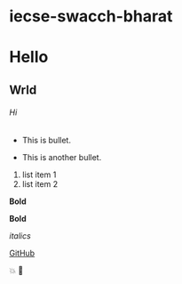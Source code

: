 # iecse-swacch-bharat
# Hello

## Wrld

###### Hi

- This is bullet.
* This is another bullet.

1. list item 1
2. list item 2

**Bold**

__Bold__

*italics*

[GitHub](https://github.com)

:boom:
:crown:
